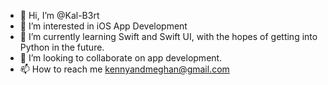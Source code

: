 - 👋 Hi, I’m @Kal-B3rt
- 👀 I’m interested in iOS App Development
- 🌱 I’m currently learning Swift and Swift UI, with the hopes of getting into Python in the future.
- 💞️ I’m looking to collaborate on app development.
- 📫 How to reach me kennyandmeghan@gmail.com

<!---
Kal-B3rt/Kal-B3rt is a ✨ special ✨ repository because its `README.md` (this file) appears on your GitHub profile.
You can click the Preview link to take a look at your changes.
--->
